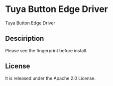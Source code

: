 # Tuya Button Edge Driver
Tuya Button Edge Driver

## Desciription
Please see the fingerprint before install.

## License
It is released under the Apache 2.0 License.